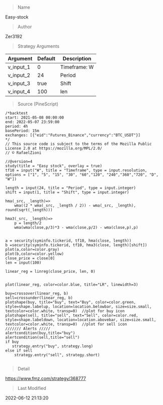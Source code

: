 
> Name

Easy-stock

> Author

Zer3192



> Strategy Arguments



|Argument|Default|Description|
|----|----|----|
|v_input_1|0|Timeframe: W|5|15|30|60|120|240|360|720|D|1|
|v_input_2|24|Period|
|v_input_3|true|Shift|
|v_input_4|100|len|


> Source (PineScript)

``` pinescript
/*backtest
start: 2021-05-08 00:00:00
end: 2022-05-07 23:59:00
period: 4h
basePeriod: 15m
exchanges: [{"eid":"Futures_Binance","currency":"BTC_USDT"}]
*/
// This source code is subject to the terms of the Mozilla Public License 2.0 at https://mozilla.org/MPL/2.0/
// © RafaelZioni

//@version=4
study(title = "Easy stock", overlay = true)
tf10 = input("W", title = "Timeframe", type = input.resolution, options = ["1", "5", "15", "30", "60","120", "240","360","720", "D", "W"])

length = input(24, title = "Period", type = input.integer)
shift = input(1, title = "Shift", type = input.integer)

hma(_src, _length)=>
    wma((2 * wma(_src, _length / 2)) - wma(_src, _length), round(sqrt(_length)))
    
hma3(_src, _length)=>
    p = length/2
    wma(wma(close,p/3)*3 - wma(close,p/2) - wma(close,p),p)


a = security(syminfo.tickerid, tf10, hma(close, length))
b =security(syminfo.tickerid, tf10, hma3(close, length)[shift])
plot(a,color=color.gray)
plot(b,color=color.yellow)
close_price = close[0]
len = input(100)

linear_reg = linreg(close_price, len, 0)


plot(linear_reg, color=color.blue, title="LR", linewidth=3)

buy=crossover(linear_reg, b) 
sell=crossunder(linear_reg, b) 
plotshape(buy, title="buy", text="Buy", color=color.green, style=shape.labelup, location=location.belowbar, size=size.small, textcolor=color.white, transp=0)  //plot for buy icon
plotshape(sell, title="sell", text="Sell", color=color.red, style=shape.labeldown, location=location.abovebar, size=size.small, textcolor=color.white, transp=0)  //plot for sell icon
/////// Alerts /////
alertcondition(buy,title="buy")
alertcondition(sell,title="sell")
if buy
   strategy.entry("buy", strategy.long)
else if sell
    strategy.entry("sell", strategy.short)    
    
```

> Detail

https://www.fmz.com/strategy/368777

> Last Modified

2022-06-12 21:13:20
